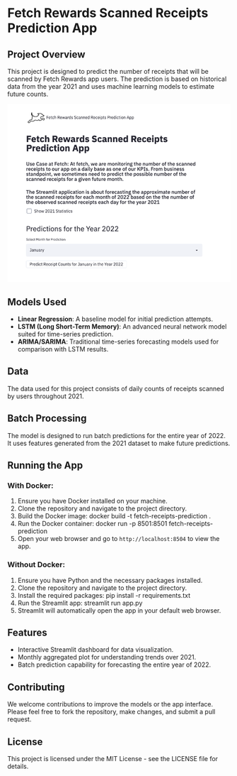 # Fetch Rewards Scanned Receipts Prediction App

## Project Overview

This project is designed to predict the number of receipts that will be scanned by Fetch Rewards app users. The prediction is based on historical data from the year 2021 and uses machine learning models to estimate future counts.

![Fetch_Landing_Page_App](Images/Fetch_Main.png)

## Models Used

- **Linear Regression**: A baseline model for initial prediction attempts.
- **LSTM (Long Short-Term Memory)**: An advanced neural network model suited for time-series prediction.
- **ARIMA/SARIMA**: Traditional time-series forecasting models used for comparison with LSTM results.

## Data

The data used for this project consists of daily counts of receipts scanned by users throughout 2021.

## Batch Processing

The model is designed to run batch predictions for the entire year of 2022. It uses features generated from the 2021 dataset to make future predictions.

## Running the App

### With Docker:

1. Ensure you have Docker installed on your machine.
2. Clone the repository and navigate to the project directory.
3. Build the Docker image: docker build -t fetch-receipts-prediction .
4. Run the Docker container: docker run -p 8501:8501 fetch-receipts-prediction
5. Open your web browser and go to `http://localhost:8504` to view the app.

### Without Docker:

1. Ensure you have Python and the necessary packages installed.
2. Clone the repository and navigate to the project directory.
3. Install the required packages: pip install -r requirements.txt
4. Run the Streamlit app: streamlit run app.py
5. Streamlit will automatically open the app in your default web browser.

## Features

- Interactive Streamlit dashboard for data visualization.
- Monthly aggregated plot for understanding trends over 2021.
- Batch prediction capability for forecasting the entire year of 2022.

## Contributing

We welcome contributions to improve the models or the app interface. Please feel free to fork the repository, make changes, and submit a pull request.

## License

This project is licensed under the MIT License - see the LICENSE file for details.
